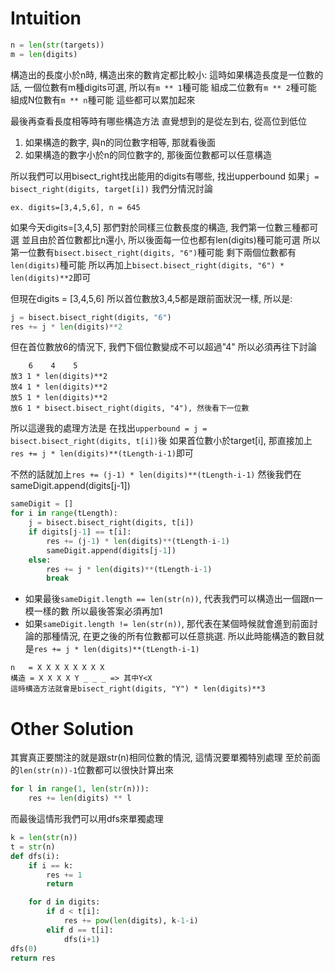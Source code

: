 # Intuition

```py
n = len(str(targets))
m = len(digits)
```

構造出的長度小於n時, 構造出來的數肯定都比較小:
這時如果構造長度是一位數的話, 一個位數有m種digits可選, 所以有`m ** 1`種可能
組成二位數有`m ** 2`種可能
組成N位數有`m ** n`種可能
這些都可以累加起來

最後再查看長度相等時有哪些構造方法
直覺想到的是從左到右, 從高位到低位
1. 如果構造的數字, 與n的同位數字相等, 那就看後面
2. 如果構造的數字小於n的同位數字的, 那後面位數都可以任意構造

所以我們可以用bisect_right找出能用的digits有哪些, 找出upperbound
如果`j = bisect_right(digits, target[i])`
我們分情況討論

```
ex. digits=[3,4,5,6], n = 645
```

如果今天digits=[3,4,5]
那們對於同樣三位數長度的構造, 我們第一位數三種都可選
並且由於首位數都比n還小, 所以後面每一位也都有len(digits)種可能可選
所以第一位數有`bisect.bisect_right(digits, "6")`種可能
剩下兩個位數都有`len(digits)`種可能
所以再加上`bisect.bisect_right(digits, "6") * len(digits)**2`即可

但現在digits = [3,4,5,6]
所以首位數放3,4,5都是跟前面狀況一樣, 所以是:
```py
j = bisect.bisect_right(digits, "6")
res += j * len(digits)**2
```

但在首位數放6的情況下, 我們下個位數變成不可以超過"4"
所以必須再往下討論
```
    6    4    5
放3 1 * len(digits)**2
放4 1 * len(digits)**2
放5 1 * len(digits)**2
放6 1 * bisect.bisect_right(digits, "4"), 然後看下一位數
```

所以這邊我的處理方法是
在找出`upperbound = j = bisect.bisect_right(digits, t[i])`後
如果首位數小於target[i], 那直接加上`res += j * len(digits)**(tLength-i-1)`即可

不然的話就加上`res += (j-1) * len(digits)**(tLength-i-1)`
然後我們在sameDigit.append(digits[j-1])
```py
sameDigit = []
for i in range(tLength):
    j = bisect.bisect_right(digits, t[i])
    if digits[j-1] == t[i]:
        res += (j-1) * len(digits)**(tLength-i-1)
        sameDigit.append(digits[j-1])
    else:
        res += j * len(digits)**(tLength-i-1)
        break
```

- 如果最後`sameDigit.length == len(str(n))`, 代表我們可以構造出一個跟n一模一樣的數
所以最後答案必須再加1
- 如果`sameDigit.length != len(str(n))`, 那代表在某個時候就會進到前面討論的那種情況, 在更之後的所有位數都可以任意挑選. 所以此時能構造的數目就是`res += j * len(digits)**(tLength-i-1)`

```
n   = X X X X X X X X
構造 = X X X X Y _ _ _ => 其中Y<X
這時構造方法就會是bisect_right(digits, "Y") * len(digits)**3
```

# Other Solution

其實真正要關注的就是跟str(n)相同位數的情況, 這情況要單獨特別處理
至於前面的`len(str(n))-1`位數都可以很快計算出來

```py
for l in range(1, len(str(n))):
    res += len(digits) ** l
```

而最後這情形我們可以用dfs來單獨處理

```py
k = len(str(n))
t = str(n)
def dfs(i):
    if i == k:
        res += 1
        return

    for d in digits:
        if d < t[i]:
            res += pow(len(digits), k-1-i)
        elif d == t[i]:
            dfs(i+1)
dfs(0)
return res

```